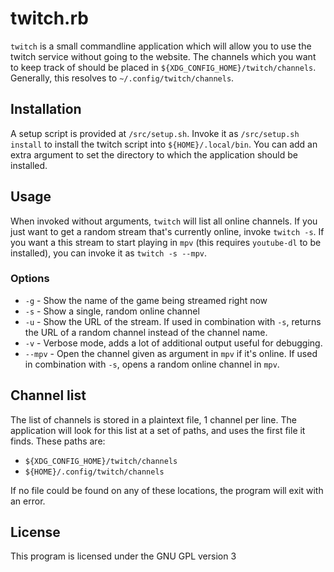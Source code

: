 # twitch.rb
`twitch` is a small commandline application which will allow you to use the
twitch service without going to the website. The channels which you want to
keep track of should be placed in `${XDG_CONFIG_HOME}/twitch/channels`.
Generally, this resolves to `~/.config/twitch/channels`.

## Installation
A setup script is provided at `/src/setup.sh`. Invoke it as `/src/setup.sh
install` to install the twitch script into `${HOME}/.local/bin`. You can add an
extra argument to set the directory to which the application should be
installed.

## Usage
When invoked without arguments, `twitch` will list all online channels. If you
just want to get a random stream that's currently online, invoke `twitch -s`.
If you want a this stream to start playing in `mpv` (this requires `youtube-dl`
to be installed), you can invoke it as `twitch -s --mpv`.

### Options
- `-g` - Show the name of the game being streamed right now
- `-s` - Show a single, random online channel
- `-u` - Show the URL of the stream. If used in combination with `-s`, returns
  the URL of a random channel instead of the channel name.
- `-v` - Verbose mode, adds a lot of additional output useful for debugging.
- `--mpv` - Open the channel given as argument in `mpv` if it's online. If used
  in combination with `-s`, opens a random online channel in `mpv`.

## Channel list
The list of channels is stored in a plaintext file, 1 channel per line. The
application will look for this list at a set of paths, and uses the first file
it finds. These paths are:
- `${XDG_CONFIG_HOME}/twitch/channels`
- `${HOME}/.config/twitch/channels`

If no file could be found on any of these locations, the program will exit with
an error.

## License
This program is licensed under the GNU GPL version 3

